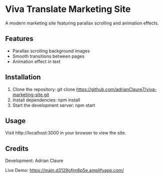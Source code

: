# Viva Translate Marketing Site

A modern marketing site featuring parallax scrolling and animation effects.

## Features

- Parallax scrolling background images
- Smooth transitions between pages
- Animation effect in text

## Installation

1. Clone the repository: git clone https://github.com/adrianClaure7/viva-marketing-site.git
2. Install dependencies: npm install
3. Start the development server: npm start

## Usage

Visit http://localhost:3000 in your browser to view the site.

## Credits

Development: Adrian Claure

Live Demo: https://main.d3129ofjm6p5e.amplifyapp.com/
